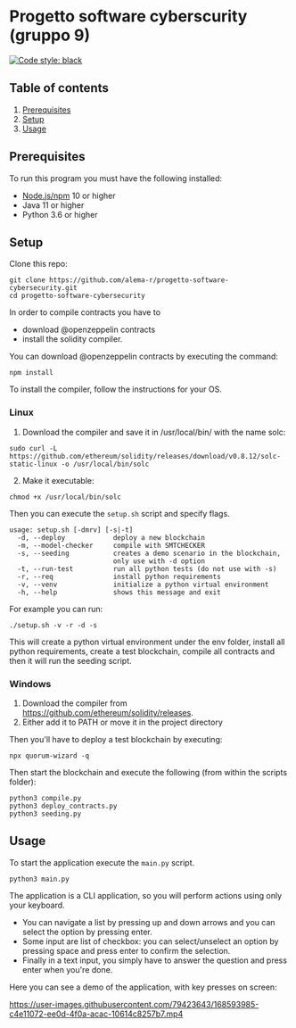 # Progetto software cyberscurity (gruppo 9)
[![Code style: black](https://img.shields.io/badge/code%20style-black-000000.svg)](https://github.com/psf/black)

## Table of contents
1. [Prerequisites](#prerequisites)
2. [Setup](#setup)
3. [Usage](#usage)

## Prerequisites

To run this program you must have the following installed:
- [Node.js/npm](https://docs.npmjs.com/downloading-and-installing-node-js-and-npm) 10 or higher
- Java 11 or higher
- Python 3.6 or higher

## Setup
Clone this repo:

```
git clone https://github.com/alema-r/progetto-software-cybersecurity.git
cd progetto-software-cybersecurity
```

In order to compile contracts you have to 
- download @openzeppelin contracts 
- install the solidity compiler. 

You can download @openzeppelin contracts by executing the command:

`npm install`

To install the compiler, follow the instructions for your OS.

### Linux
1. Download the compiler and save it in /usr/local/bin/ with the name solc:

`sudo curl -L https://github.com/ethereum/solidity/releases/download/v0.8.12/solc-static-linux -o /usr/local/bin/solc`

2. Make it executable:

`chmod +x /usr/local/bin/solc`

Then you can execute the `setup.sh` script and specify flags.
```
usage: setup.sh [-dmrv] [-s|-t]
  -d, --deploy            deploy a new blockchain
  -m, --model-checker     compile with SMTCHECKER
  -s, --seeding           creates a demo scenario in the blockchain, 
                          only use with -d option
  -t, --run-test          run all python tests (do not use with -s)
  -r, --req               install python requirements
  -v, --venv              initialize a python virtual environment
  -h, --help              shows this message and exit
```

For example you can run:

`./setup.sh -v -r -d -s`

This will create a python virtual environment under the env folder, install all python requirements, create a test blockchain, compile all contracts and then it will run the seeding script.

### Windows
1. Download the compiler from https://github.com/ethereum/solidity/releases.
2. Either add it to PATH or move it in the project directory

Then you'll have to deploy a test blockchain by executing:

`npx quorum-wizard -q`

Then start the blockchain and execute the following (from within the scripts folder):

```
python3 compile.py
python3 deploy_contracts.py
python3 seeding.py
```

## Usage
To start the application execute the `main.py` script.

`python3 main.py`

The application is a CLI application, so you will perform actions using only your keyboard.
- You can navigate a list by pressing up and down arrows and you can select the option by pressing enter.
- Some input are list of checkbox: you can select/unselect an option by pressing space and press enter to confirm the selection.
- Finally in a text input, you simply have to answer the question and press enter when you're done.

Here you can see a demo of the application, with key presses on screen:

https://user-images.githubusercontent.com/79423643/168593985-c4e11072-ee0d-4f0a-acac-10614c8257b7.mp4

